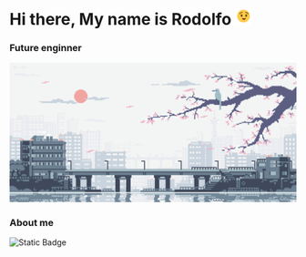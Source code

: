 <h1>Hi there, My name is Rodolfo <img src="assets/img.gif" width="30px" height="30px" alt="hi"></h1>
<h3>Future enginner</h3>
<p>
    <img src="assets/Backg.gif" width="auto" height="auto">
</p>
<h3>About me</h3>

![Static Badge](https://img.shields.io/badge/Aparicio%20Rodolfo-grey?style=flat-square&logo=linkedin&label=Linkedin&labelColor=%230A66C2&color=grey)

<!--
**rodolfo-rgb/rodolfo-rgb** is a ✨ _special_ ✨ repository because its `README.md` (this file) appears on your GitHub profile.

Here are some ideas to get you started:

- 🔭 I’m currently working on ...
- 🌱 I’m currently learning ...
- 👯 I’m looking to collaborate on ...
- 🤔 I’m looking for help with ...
- 💬 Ask me about ...
- 📫 How to reach me: ...
- 😄 Pronouns: ...
- ⚡ Fun fact: ...
-->

